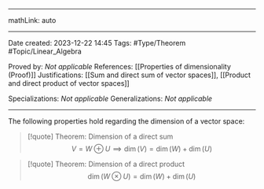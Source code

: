 
---

mathLink: auto

---
Date created: 2023-12-22 14:45
Tags: #Type/Theorem #Topic/Linear_Algebra  

Proved by: _Not applicable_
References: [[Properties of dimensionality (Proof)]]
Justifications: [[Sum and direct sum of vector spaces]], [[Product and direct product of vector spaces]]

Specializations: _Not applicable_
Generalizations: _Not applicable_

---  

The following properties hold regarding the dimension of a vector space:

> [!quote] Theorem: Dimension of a direct sum
> $$V= W \oplus U \implies \dim(V)=\dim(W)+\dim(U)$$

> [!quote] Theorem: Dimension of a direct product
> $$\dim(W \otimes  U)=\dim(W)+\dim(U)$$

